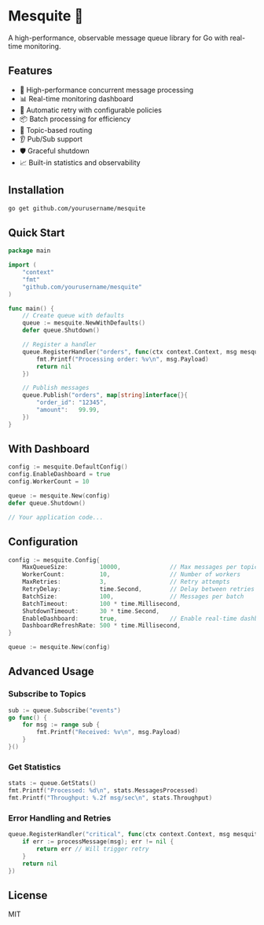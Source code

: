 # Mesquite 🌵

A high-performance, observable message queue library for Go with real-time monitoring.

## Features

- 🚀 High-performance concurrent message processing
- 📊 Real-time monitoring dashboard
- 🔄 Automatic retry with configurable policies
- 📦 Batch processing for efficiency
- 🎯 Topic-based routing
- 👂 Pub/Sub support
- 🛡️ Graceful shutdown
- 📈 Built-in statistics and observability

## Installation

```bash
go get github.com/yourusername/mesquite
```

## Quick Start

```go
package main

import (
    "context"
    "fmt"
    "github.com/yourusername/mesquite"
)

func main() {
    // Create queue with defaults
    queue := mesquite.NewWithDefaults()
    defer queue.Shutdown()

    // Register a handler
    queue.RegisterHandler("orders", func(ctx context.Context, msg mesquite.Message) error {
        fmt.Printf("Processing order: %v\n", msg.Payload)
        return nil
    })

    // Publish messages
    queue.Publish("orders", map[string]interface{}{
        "order_id": "12345",
        "amount":   99.99,
    })
}
```

## With Dashboard

```go
config := mesquite.DefaultConfig()
config.EnableDashboard = true
config.WorkerCount = 10

queue := mesquite.New(config)
defer queue.Shutdown()

// Your application code...
```

## Configuration

```go
config := mesquite.Config{
    MaxQueueSize:         10000,              // Max messages per topic
    WorkerCount:          10,                 // Number of workers
    MaxRetries:           3,                  // Retry attempts
    RetryDelay:           time.Second,        // Delay between retries
    BatchSize:            100,                // Messages per batch
    BatchTimeout:         100 * time.Millisecond,
    ShutdownTimeout:      30 * time.Second,
    EnableDashboard:      true,               // Enable real-time dashboard
    DashboardRefreshRate: 500 * time.Millisecond,
}

queue := mesquite.New(config)
```

## Advanced Usage

### Subscribe to Topics

```go
sub := queue.Subscribe("events")
go func() {
    for msg := range sub {
        fmt.Printf("Received: %v\n", msg.Payload)
    }
}()
```

### Get Statistics

```go
stats := queue.GetStats()
fmt.Printf("Processed: %d\n", stats.MessagesProcessed)
fmt.Printf("Throughput: %.2f msg/sec\n", stats.Throughput)
```

### Error Handling and Retries

```go
queue.RegisterHandler("critical", func(ctx context.Context, msg mesquite.Message) error {
    if err := processMessage(msg); err != nil {
        return err // Will trigger retry
    }
    return nil
})
```

## License

MIT
